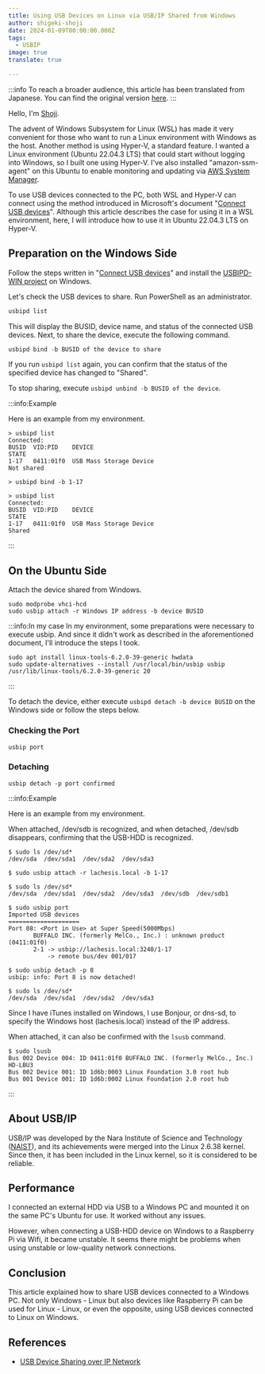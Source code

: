 ```yaml
---
title: Using USB Devices on Linux via USB/IP Shared from Windows
author: shigeki-shoji
date: 2024-01-09T00:00:00.000Z
tags:
  - USBIP
image: true
translate: true

---
```


:::info
To reach a broader audience, this article has been translated from Japanese.
You can find the original version [here](https://developer.mamezou-tech.com/blogs/2024/01/09/usbip/).
:::



Hello, I'm [Shoji](https://github.com/edward-mamezou).

The advent of Windows Subsystem for Linux (WSL) has made it very convenient for those who want to run a Linux environment with Windows as the host. Another method is using Hyper-V, a standard feature. I wanted a Linux environment (Ubuntu 22.04.3 LTS) that could start without logging into Windows, so I built one using Hyper-V. I've also installed "amazon-ssm-agent" on this Ubuntu to enable monitoring and updating via [AWS System Manager](https://docs.aws.amazon.com/ja_jp/systems-manager/latest/userguide/what-is-systems-manager.html).

To use USB devices connected to the PC, both WSL and Hyper-V can connect using the method introduced in Microsoft's document "[Connect USB devices](https://learn.microsoft.com/ja-jp/windows/wsl/connect-usb)". Although this article describes the case for using it in a WSL environment, here, I will introduce how to use it in Ubuntu 22.04.3 LTS on Hyper-V.

## Preparation on the Windows Side

Follow the steps written in "[Connect USB devices](https://learn.microsoft.com/ja-jp/windows/wsl/connect-usb)" and install the [USBIPD-WIN project](https://github.com/dorssel/usbipd-win) on Windows.

Let's check the USB devices to share. Run PowerShell as an administrator.

```powershell
usbipd list
```

This will display the BUSID, device name, and status of the connected USB devices.
Next, to share the device, execute the following command.

```powershell
usbipd bind -b BUSID of the device to share
```

If you run `usbipd list` again, you can confirm that the status of the specified device has changed to "Shared".

To stop sharing, execute `usbipd unbind -b BUSID of the device`.

:::info:Example

Here is an example from my environment.

```text
> usbipd list
Connected:
BUSID  VID:PID    DEVICE                                                        STATE
1-17   0411:01f0  USB Mass Storage Device                                       Not shared

> usbipd bind -b 1-17

> usbipd list
Connected:
BUSID  VID:PID    DEVICE                                                        STATE
1-17   0411:01f0  USB Mass Storage Device                                       Shared
```
:::

## On the Ubuntu Side

Attach the device shared from Windows.

```shell
sudo modprobe vhci-hcd
sudo usbip attach -r Windows IP address -b device BUSID
```

:::info:In my case
In my environment, some preparations were necessary to execute usbip. And since it didn't work as described in the aforementioned document, I'll introduce the steps I took.

```shell
sudo apt install linux-tools-6.2.0-39-generic hwdata
sudo update-alternatives --install /usr/local/bin/usbip usbip /usr/lib/linux-tools/6.2.0-39-generic 20
```
:::

To detach the device, either execute `usbipd detach -b device BUSID` on the Windows side or follow the steps below.

### Checking the Port

```shell
usbip port
```

### Detaching

```shell
usbip detach -p port confirmed
```

:::info:Example

Here is an example from my environment.

When attached, /dev/sdb is recognized, and when detached, /dev/sdb disappears, confirming that the USB-HDD is recognized.

```text
$ sudo ls /dev/sd*
/dev/sda  /dev/sda1  /dev/sda2  /dev/sda3

$ sudo usbip attach -r lachesis.local -b 1-17

$ sudo ls /dev/sd*
/dev/sda  /dev/sda1  /dev/sda2  /dev/sda3  /dev/sdb  /dev/sdb1

$ sudo usbip port
Imported USB devices
====================
Port 08: <Port in Use> at Super Speed(5000Mbps)
       BUFFALO INC. (formerly MelCo., Inc.) : unknown product (0411:01f0)
       2-1 -> usbip://lachesis.local:3240/1-17
           -> remote bus/dev 001/017

$ sudo usbip detach -p 8
usbip: info: Port 8 is now detached!

$ sudo ls /dev/sd*
/dev/sda  /dev/sda1  /dev/sda2  /dev/sda3
```

Since I have iTunes installed on Windows, I use Bonjour, or dns-sd, to specify the Windows host (lachesis.local) instead of the IP address.

When attached, it can also be confirmed with the `lsusb` command.

```text
$ sudo lsusb
Bus 002 Device 004: ID 0411:01f0 BUFFALO INC. (formerly MelCo., Inc.) HD-LBU3
Bus 002 Device 001: ID 1d6b:0003 Linux Foundation 3.0 root hub
Bus 001 Device 001: ID 1d6b:0002 Linux Foundation 2.0 root hub
```
:::

## About USB/IP

USB/IP was developed by the Nara Institute of Science and Technology ([NAIST](https://www.naist.jp/)), and its achievements were merged into the Linux 2.6.38 kernel. Since then, it has been included in the Linux kernel, so it is considered to be reliable.

## Performance

I connected an external HDD via USB to a Windows PC and mounted it on the same PC's Ubuntu for use. It worked without any issues.

However, when connecting a USB-HDD device on Windows to a Raspberry Pi via Wifi, it became unstable. It seems there might be problems when using unstable or low-quality network connections.

## Conclusion

This article explained how to share USB devices connected to a Windows PC. Not only Windows - Linux but also devices like Raspberry Pi can be used for Linux - Linux, or even the opposite, using USB devices connected to Linux on Windows.

## References

- [USB Device Sharing over IP Network](https://usbip.sourceforge.net/old/index.html)
